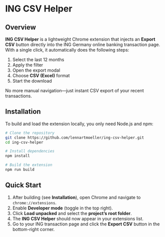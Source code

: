 # ING CSV Helper

## Overview

**ING CSV Helper** is a lightweight Chrome extension that injects an **Export CSV** button directly into the ING Germany online banking transaction page. With a single click, it automatically does the following steps:

1. Select the last 12 months
2. Apply the filter  
3. Open the export modal  
4. Choose **CSV (Excel)** format  
5. Start the download  

No more manual navigation—just instant CSV export of your recent transactions.

## Installation

To build and load the extension locally, you only need Node.js and npm:

```bash
# Clone the repository
git clone https://github.com/lennartmoeller/ing-csv-helper.git
cd ing-csv-helper

# Install dependencies
npm install

# Build the extension
npm run build
```

## Quick Start

1. After building (see **Installation**), open Chrome and navigate to `chrome://extensions`.
2. Enable **Developer mode** (toggle in the top right).
3. Click **Load unpacked** and select the **project’s root folder**.
4. The **ING CSV Helper** should now appear in your extensions list.
5. Go to your ING transaction page and click the **Export CSV** button in the bottom-right corner.
